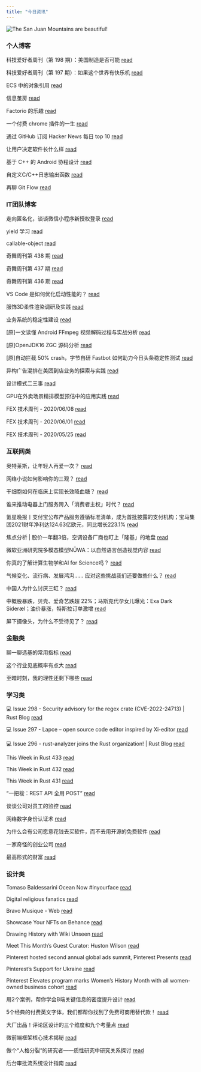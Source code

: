 ```yaml
---
title: "今日资讯"
---
```


![The San Juan Mountains are beautiful!](https://cn.bing.com/th?id=OHR.UkraineSolidarity_EN-US5145726986_UHD.jpg "San Juan Mountains")

### 个人博客

   科技爱好者周刊（第 198 期）：美国制造是否可能 [read](http://www.ruanyifeng.com/blog/2022/03/weekly-issue-198.html)

   科技爱好者周刊（第 197 期）：如果这个世界有快乐机 [read](http://www.ruanyifeng.com/blog/2022/03/weekly-issue-197.html)

   ECS 中的对象引用 [read](https://blog.codingnow.com/2022/02/ecs_entity_reference.html)

   信息茧房 [read](https://blog.codingnow.com/2022/02/information_cocoons.html)

   Factorio 的乐趣 [read](https://blog.codingnow.com/2022/02/factorio.html)

   一个付费 chrome 插件的一生 [read](https://blog.t9t.io/star-history-2021-01-21/)

   通过 GitHub 订阅 Hacker News 每日 top 10 [read](https://blog.t9t.io/headllines-2020-09-03/)

   让用户决定软件长什么样 [read](https://blog.t9t.io/let-user-design-2020-06-18/)

   基于 C++ 的 Android 协程设计 [read](https://www.kymjs.com/code/2022/02/26/01)

   自定义C/C++日志输出函数 [read](https://www.kymjs.com/code/2020/08/07/01)

   再聊 Git Flow [read](https://www.kymjs.com/manager/2020/05/29/01)

### IT团队博客

   走向匿名化，谈谈微信小程序新授权登录 [read](http://www.alloyteam.com/2021/04/15431/)

   yield 学习 [read](http://www.alloyteam.com/2021/03/15427/)

   callable-object [read](http://www.alloyteam.com/2021/03/callable-object/)

   奇舞周刊第 438 期 [read](https://weekly.75.team/issue438.html)

   奇舞周刊第 437 期 [read](https://weekly.75.team/issue437.html)

   奇舞周刊第 436 期 [read](https://weekly.75.team/issue436.html)

   VS Code 是如何优化启动性能的？ [read](https://fed.taobao.org/blog/taofed/do71ct/wpsf10)

   服饰3D柔性渲染调研及实践 [read](https://fed.taobao.org/blog/taofed/do71ct/fufsgh)

   业务系统的稳定性建设 [read](https://fed.taobao.org/blog/taofed/do71ct/fc3cy0)

   \[原\]一文读懂 Android FFmpeg 视频解码过程与实战分析 [read](https://blog.csdn.net/ByteDanceTech/article/details/123343422)

   \[原\]OpenJDK16 ZGC 源码分析 [read](https://blog.csdn.net/ByteDanceTech/article/details/123196150)

   \[原\]自动拦截 50% crash，字节自研 Fastbot 如何助力今日头条稳定性测试 [read](https://blog.csdn.net/ByteDanceTech/article/details/123102759)

   异构广告混排在美团到店业务的探索与实践 [read](https://tech.meituan.com/2022/03/10/exploration-and-practice-of-heterogeneous-ad-mixed-ranking-in-meituan-ads.html)

   设计模式二三事 [read](https://tech.meituan.com/2022/03/10/interesting-talk-about-design-patterns.html)

   GPU在外卖场景精排模型预估中的应用实践 [read](https://tech.meituan.com/2022/03/03/ctr-gpu-inference.html)

   FEX 技术周刊 - 2020/06/08 [read](http://fex.baidu.com/blog/2020/06/fex-weekly-08//)

   FEX 技术周刊 - 2020/06/01 [read](http://fex.baidu.com/blog/2020/06/fex-weekly-01//)

   FEX 技术周刊 - 2020/05/25 [read](http://fex.baidu.com/blog/2020/05/fex-weekly-25//)

### 互联网类

   奥特莱斯，让年轻人再爱一次？ [read](http://www.huxiu.com/article/507288.html?f=wangzhan)

   网络小说如何影响你的三观？ [read](http://www.huxiu.com/article/507249.html?f=wangzhan)

   干细胞如何在临床上实现长效降血糖？ [read](http://www.huxiu.com/article/506538.html?f=wangzhan)

   ​谁来推动电器上门服务跨入「消费者主权」时代？ [read](https://36kr.com/p/1650434752870786)

   氪星晚报丨支付宝公布产品服务遵循标准清单，成为首批披露的支付机构；宝马集团2021财年净利达124.63亿欧元，同比增长223.1% [read](https://36kr.com/p/1650215209252999)

   焦点分析 \| 股价一年翻3倍，空调设备厂商也盯上「隆基」的地盘 [read](https://36kr.com/p/1624568560449030)

   微软亚洲研究院多模态模型NÜWA：以自然语言创造视觉内容 [read](https://www.msra.cn/zh-cn/news/features/nuwa)

   你真的了解计算生物学和AI for Science吗？ [read](https://www.msra.cn/zh-cn/news/features/qbitai-ai-for-science)

   气候变化、流行病、发展鸿沟…… 应对这些挑战我们还要做些什么？ [read](https://www.msra.cn/zh-cn/news/features/pursuing-a-resilient-and-sustainable-global-society)

   中国人为什么讨厌三缸？ [read](http://www.geekpark.net/news/299581)

   中概股暴跌，贝壳、爱奇艺跌超 22%；马斯克代孕女儿曝光：Exa Dark Sideræl；油价暴涨，特斯拉订单激增 [read](http://www.geekpark.net/news/299558)

   屏下摄像头，为什么不受待见了？ [read](http://www.geekpark.net/news/299433)

### 金融类

   聊一聊选基的常用指标 [read](http://xueqiu.com/8653750491/213708580)

   这个行业见底概率有点大 [read](http://xueqiu.com/1448459094/213811685)

   至暗时刻，我的理性还剩下哪些 [read](http://xueqiu.com/3393395193/213804863)

### 学习类

   💻 Issue 298 - Security advisory for the regex crate (CVE-2022-24713) \| Rust Blog [read](https://rust.libhunt.com/newsletter/298)

   💻 Issue 297 - Lapce – open source code editor inspired by Xi-editor [read](https://rust.libhunt.com/newsletter/297)

   💻 Issue 296 - rust-analyzer joins the Rust organization! \| Rust Blog [read](https://rust.libhunt.com/newsletter/296)

   This Week in Rust 433 [read](https://this-week-in-rust.org/blog/2022/03/09/this-week-in-rust-433/)

   This Week in Rust 432 [read](https://this-week-in-rust.org/blog/2022/03/02/this-week-in-rust-432/)

   This Week in Rust 431 [read](https://this-week-in-rust.org/blog/2022/02/23/this-week-in-rust-431/)

   “一把梭：REST API 全用 POST” [read](https://coolshell.cn/articles/22173.html)

   谈谈公司对员工的监控 [read](https://coolshell.cn/articles/22157.html)

   网络数字身份认证术 [read](https://coolshell.cn/articles/21708.html)

   为什么会有公司愿意花钱去买软件，而不去用开源的免费软件 [read](https://wanqu.co/p/7581?s=rss)

   一家奇怪的创业公司 [read](https://wanqu.co/p/7580?s=rss)

   最高形式的财富 [read](https://wanqu.co/p/7579?s=rss)

### 设计类

   Tomaso Baldessarini Ocean Now #inyourface [read](https://www.behance.net/gallery/132820171/Tomaso-Baldessarini-Ocean-Now-inyourface)

   Digital religious fanatics [read](https://www.behance.net/gallery/139026309/Digital-religious-fanatics)

   Bravo Musique - Web [read](https://www.behance.net/gallery/134805063/Bravo-Musique-Web)

   Showcase Your NFTs on Behance [read](https://medium.com/behance-blog/showcase-your-nfts-on-behance-2c48386a2336?source=rss-f5272b7f3182------2)

   Drawing History with Wiki Unseen [read](https://medium.com/behance-blog/drawing-history-with-wiki-unseen-5b8e35bfd8a3?source=rss-f5272b7f3182------2)

   Meet This Month’s Guest Curator: Huston Wilson [read](https://medium.com/behance-blog/meet-this-months-guest-curator-huston-wilson-313b75929ab3?source=rss-f5272b7f3182------2)

   Pinterest hosted second annual global ads summit, Pinterest Presents [read](https://newsroom.pinterest.com/en/post/pinterest-hosted-second-annual-global-ads-summit-pinterest-presents)

   Pinterest’s Support for Ukraine [read](https://newsroom.pinterest.com/en/post/pinterests-support-for-ukraine)

   Pinterest Elevates program marks Women’s History Month with all women-owned business cohort [read](https://newsroom.pinterest.com/en/post/pinterest-elevates-program-marks-womens-history-month-with-all-women-owned-business-cohort)

   用2个案例，帮你学会B端关键信息的密度提升设计 [read](https://www.uisdc.com/density-lifting-design)

   5个经典的付费英文字体，我们都帮你找到了免费可商用替代款！ [read](https://www.uisdc.com/commercially-available-english-font)

   大厂出品！评论区设计的三个维度和九个考量点 [read](https://www.uisdc.com/comment-section-design)

   微前端框架核心技术揭秘 [read](https://11.146.83.18/2022/02/22/micro-frontend-framework/)

   做个“人格分裂”的研究者——质性研究中研究关系探讨 [read](https://11.146.83.18/2022/02/16/%e5%81%9a%e4%b8%aa%e4%ba%ba%e6%a0%bc%e5%88%86%e8%a3%82%e7%9a%84%e7%a0%94%e7%a9%b6%e8%80%85-%e8%b4%a8%e6%80%a7%e7%a0%94%e7%a9%b6%e4%b8%ad%e7%a0%94%e7%a9%b6%e5%85%b3/)

   后台审批流系统设计指南 [read](https://11.146.83.18/2022/02/08/%e5%90%8e%e5%8f%b0%e5%ae%a1%e6%89%b9%e6%b5%81%e7%b3%bb%e7%bb%9f%e8%ae%be%e8%ae%a1%e6%8c%87%e5%8d%97/)

